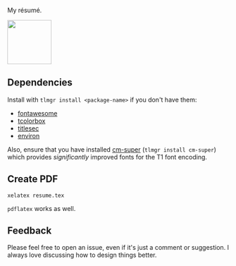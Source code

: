 My résumé.

<img
    width="100"
    height="100"
    src="https://gist.githubusercontent.com/cfclrk/fe97b1a7c33e42d3f90ab7fafd530fe4/raw/3cedf99ee506fb93366769763fae184492b1fb52/like_a_sir.png" />

Dependencies
------------

Install with `tlmgr install <package-name>` if you don't have them:

- [fontawesome](https://ctan.org/pkg/fontawesome)
- [tcolorbox](https://ctan.org/pkg/tcolorbox)
- [titlesec](https://ctan.org/pkg/titlesec)
- [environ](https://ctan.org/pkg/environ)

Also, ensure that you have installed [cm-super](https://ctan.org/pkg/cm-super)
(`tlmgr install cm-super`) which provides _significantly_ improved fonts for the
T1 font encoding.

Create PDF
----------

``` shell
xelatex resume.tex
```

`pdflatex` works as well.

Feedback
--------

Please feel free to open an issue, even if it's just a comment or suggestion. I
always love discussing how to design things better.
